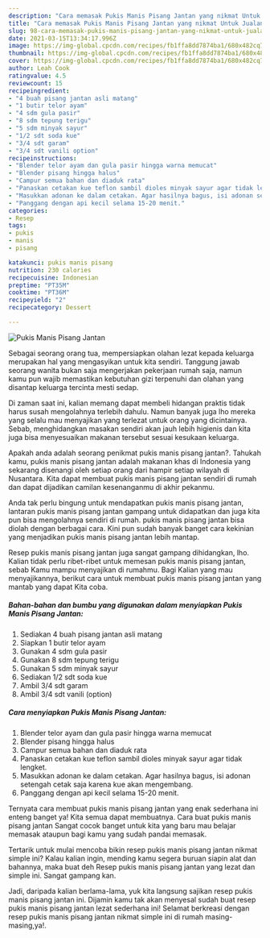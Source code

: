 ```yaml
---
description: "Cara memasak Pukis Manis Pisang Jantan yang nikmat Untuk Jualan"
title: "Cara memasak Pukis Manis Pisang Jantan yang nikmat Untuk Jualan"
slug: 98-cara-memasak-pukis-manis-pisang-jantan-yang-nikmat-untuk-jualan
date: 2021-03-15T13:34:17.996Z
image: https://img-global.cpcdn.com/recipes/fb1ffa8dd7874ba1/680x482cq70/pukis-manis-pisang-jantan-foto-resep-utama.jpg
thumbnail: https://img-global.cpcdn.com/recipes/fb1ffa8dd7874ba1/680x482cq70/pukis-manis-pisang-jantan-foto-resep-utama.jpg
cover: https://img-global.cpcdn.com/recipes/fb1ffa8dd7874ba1/680x482cq70/pukis-manis-pisang-jantan-foto-resep-utama.jpg
author: Leah Cook
ratingvalue: 4.5
reviewcount: 15
recipeingredient:
- "4 buah pisang jantan asli matang"
- "1 butir telor ayam"
- "4 sdm gula pasir"
- "8 sdm tepung terigu"
- "5 sdm minyak sayur"
- "1/2 sdt soda kue"
- "3/4 sdt garam"
- "3/4 sdt vanili option"
recipeinstructions:
- "Blender telor ayam dan gula pasir hingga warna memucat"
- "Blender pisang hingga halus"
- "Campur semua bahan dan diaduk rata"
- "Panaskan cetakan kue teflon sambil dioles minyak sayur agar tidak lengket."
- "Masukkan adonan ke dalam cetakan. Agar hasilnya bagus, isi adonan setengah cetak saja karena kue akan mengembang."
- "Panggang dengan api kecil selama 15-20 menit."
categories:
- Resep
tags:
- pukis
- manis
- pisang

katakunci: pukis manis pisang 
nutrition: 230 calories
recipecuisine: Indonesian
preptime: "PT35M"
cooktime: "PT36M"
recipeyield: "2"
recipecategory: Dessert

---
```



![Pukis Manis Pisang Jantan](https://img-global.cpcdn.com/recipes/fb1ffa8dd7874ba1/680x482cq70/pukis-manis-pisang-jantan-foto-resep-utama.jpg)

Sebagai seorang orang tua, mempersiapkan olahan lezat kepada keluarga merupakan hal yang mengasyikan untuk kita sendiri. Tanggung jawab seorang  wanita bukan saja mengerjakan pekerjaan rumah saja, namun kamu pun wajib memastikan kebutuhan gizi terpenuhi dan olahan yang disantap keluarga tercinta mesti sedap.

Di zaman  saat ini, kalian memang dapat membeli hidangan praktis tidak harus susah mengolahnya terlebih dahulu. Namun banyak juga lho mereka yang selalu mau menyajikan yang terlezat untuk orang yang dicintainya. Sebab, menghidangkan masakan sendiri akan jauh lebih higienis dan kita juga bisa menyesuaikan makanan tersebut sesuai kesukaan keluarga. 



Apakah anda adalah seorang penikmat pukis manis pisang jantan?. Tahukah kamu, pukis manis pisang jantan adalah makanan khas di Indonesia yang sekarang disenangi oleh setiap orang dari hampir setiap wilayah di Nusantara. Kita dapat membuat pukis manis pisang jantan sendiri di rumah dan dapat dijadikan camilan kesenanganmu di akhir pekanmu.

Anda tak perlu bingung untuk mendapatkan pukis manis pisang jantan, lantaran pukis manis pisang jantan gampang untuk didapatkan dan juga kita pun bisa mengolahnya sendiri di rumah. pukis manis pisang jantan bisa diolah dengan berbagai cara. Kini pun sudah banyak banget cara kekinian yang menjadikan pukis manis pisang jantan lebih mantap.

Resep pukis manis pisang jantan juga sangat gampang dihidangkan, lho. Kalian tidak perlu ribet-ribet untuk memesan pukis manis pisang jantan, sebab Kamu mampu menyajikan di rumahmu. Bagi Kalian yang mau menyajikannya, berikut cara untuk membuat pukis manis pisang jantan yang mantab yang dapat Kita coba.

<!--inarticleads1-->

##### Bahan-bahan dan bumbu yang digunakan dalam menyiapkan Pukis Manis Pisang Jantan:

1. Sediakan 4 buah pisang jantan asli matang
1. Siapkan 1 butir telor ayam
1. Gunakan 4 sdm gula pasir
1. Gunakan 8 sdm tepung terigu
1. Gunakan 5 sdm minyak sayur
1. Sediakan 1/2 sdt soda kue
1. Ambil 3/4 sdt garam
1. Ambil 3/4 sdt vanili (option)




<!--inarticleads2-->

##### Cara menyiapkan Pukis Manis Pisang Jantan:

1. Blender telor ayam dan gula pasir hingga warna memucat
1. Blender pisang hingga halus
1. Campur semua bahan dan diaduk rata
1. Panaskan cetakan kue teflon sambil dioles minyak sayur agar tidak lengket.
1. Masukkan adonan ke dalam cetakan. Agar hasilnya bagus, isi adonan setengah cetak saja karena kue akan mengembang.
1. Panggang dengan api kecil selama 15-20 menit.




Ternyata cara membuat pukis manis pisang jantan yang enak sederhana ini enteng banget ya! Kita semua dapat membuatnya. Cara buat pukis manis pisang jantan Sangat cocok banget untuk kita yang baru mau belajar memasak ataupun bagi kamu yang sudah pandai memasak.

Tertarik untuk mulai mencoba bikin resep pukis manis pisang jantan nikmat simple ini? Kalau kalian ingin, mending kamu segera buruan siapin alat dan bahannya, maka buat deh Resep pukis manis pisang jantan yang lezat dan simple ini. Sangat gampang kan. 

Jadi, daripada kalian berlama-lama, yuk kita langsung sajikan resep pukis manis pisang jantan ini. Dijamin kamu tak akan menyesal sudah buat resep pukis manis pisang jantan lezat sederhana ini! Selamat berkreasi dengan resep pukis manis pisang jantan nikmat simple ini di rumah masing-masing,ya!.

